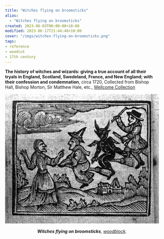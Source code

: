 ```yaml
---
title: "Witches flying on broomsticks"
alias:
  - "Witches flying on broomsticks"
created: 2023-06-03T00:00:00+10:00
modified: 2023-06-17T21:44:40+10:00
cover: "/imgs/witches-flying-on-broomsticks.png"
tags:
- reference
- woodcut
- 17th century
---
```


**The history of witches and wizards: giving a true account of all their tryals in England, Scotland, Swedeland, France, and New England; with their confession and condemnation**, circa 1720, Collected from Bishop Hall, Bishop Morton, Sir Matthew Hale, etc., [Wellcome Collection](https://wellcomecollection.org/works/abkab8tq/images?id=a3nuy2zq)

![Witches flying on broomsticks](imgs/witches-flying-on-broomsticks.png)
*<center>**Witches flying on broomsticks**, [woodblock](notes/woodblock).</center>*
